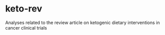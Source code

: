 # keto-rev
Analyses related to the review article on ketogenic dietary interventions in cancer clinical trials
